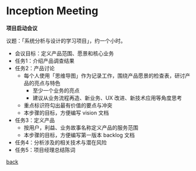 # Inception Meeting



**项目启动会议**

议题：「系统分析与设计的学习项目」，约一个小时。

- 会议目标：定义产品范围、愿景和核心业务
- 任务1：介绍产品调查结果
- 任务2：产品讨论
  - 每个人使用「思维导图」作为记录工作，围绕产品愿景的检查表，研讨产品的亮点与特色
    - 至少一个业务的亮点
    - 建议从业务流程再造、新业务、UX 改进、新技术应用等角度思考
  - 重点标识符勾出最有价值的要点与冲突
  - 本步骤的目标，方便编写 vision 文档
- 任务3：定义产品
  - 按用户，利益、业务故事名称定义产品的服务范围
  - 本步骤的目标，方便编写第一版本 backlog 文档
- 任务4：分析涉及的相关技术与潜在风险
- 任务5：项目经理总结陈词

[back](./)